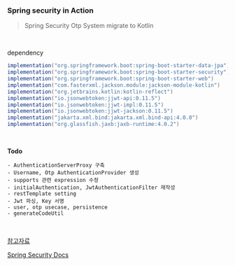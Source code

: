 ### Spring security in Action

> Spring Security Otp System migrate to Kotlin


<br>

dependency
```gradle
implementation("org.springframework.boot:spring-boot-starter-data-jpa")
implementation("org.springframework.boot:spring-boot-starter-security")
implementation("org.springframework.boot:spring-boot-starter-web")
implementation("com.fasterxml.jackson.module:jackson-module-kotlin")
implementation("org.jetbrains.kotlin:kotlin-reflect")
implementation("io.jsonwebtoken:jjwt-api:0.11.5")
implementation("io.jsonwebtoken:jjwt-impl:0.11.5")
implementation("io.jsonwebtoken:jjwt-jackson:0.11.5")
implementation("jakarta.xml.bind:jakarta.xml.bind-api:4.0.0")
implementation("org.glassfish.jaxb:jaxb-runtime:4.0.2")
```

<br>

**Todo**
```
- AuthenticationServerProxy 구축
- Username, Otp AuthenticationProvider 생성
- supports 관련 expression 수정
- initialAuthentication, JwtAuthenticationFilter 재작성
- restTemplate setting
- Jwt 파싱, Key 서명
- user, otp usecase, persistence
- generateCodeUtil
```

<br>

[참고자료](http://www.yes24.com/Product/Goods/112200347)  

[Spring Security Docs](https://docs.spring.io/spring-security/reference/index.html)
